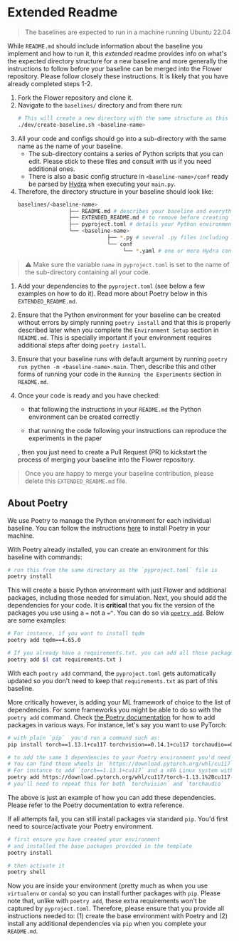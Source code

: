 
# Extended Readme

> The baselines are expected to run in a machine running Ubuntu 22.04

While `README.md` should include information about the baseline you implement and how to run it, this _extended_ readme provides info on what's the expected directory structure for a new baseline and more generally the instructions to follow before your baseline can be merged into the Flower repository. Please follow closely these instructions. It is likely that you have already completed steps 1-2.

1. Fork the Flower repository and clone it.
2. Navigate to the `baselines/` directory and from there run:
    ```bash
    # This will create a new directory with the same structure as this `baseline_template` directory.
    ./dev/create-baseline.sh <baseline-name>
    ``` 
3. All your code and configs should go into a sub-directory with the same name as the name of your baseline.
    *    The sub-directory contains a series of Python scripts that you can edit. Please stick to these files and consult with us if you need additional ones.
    *    There is also a basic config structure in `<baseline-name>/conf` ready be parsed by [Hydra](https://hydra.cc/) when executing your `main.py`.
4. Therefore, the directory structure in your baseline should look like:
    ```bash
    baselines/<baseline-name>
                    ├── README.md # describes your baseline and everything needed to use it
                    ├── EXTENDED_README.md # to remove before creating your PR
                    ├── pyproject.toml # details your Python environment
                    └── <baseline-name>
                                ├── *.py # several .py files including main.py and __init__.py
                                └── conf
                                     └── *.yaml # one or more Hydra config files

    ```
> :warning: Make sure the variable `name` in `pyproject.toml` is set to the name of the sub-directory containing all your code.

1. Add your dependencies to the `pyproject.toml` (see below a few examples on how to do it). Read more about Poetry below in this `EXTENDED_README.md`.
2. Ensure that the Python environment for your baseline can be created without errors by simply running `poetry install` and that this is properly described later when you complete the `Environment Setup` section in `README.md`. This is specially important if your environment requires additional steps after doing `poetry install`.
3. Ensure that your baseline runs with default argument by running `poetry run python -m <baseline-name>.main`. Then, describe this and other forms of running your code in the `Running the Experiments` section in `README.md`.
4. Once your code is ready and you have checked:
    *    that following the instructions in your `README.md` the Python environment can be created correctly

    *    that running the code following your instructions can reproduce the experiments in the paper
   
   , then you just need to create a Pull Request (PR) to kickstart the process of merging your baseline into the Flower repository.

> Once you are happy to merge your baseline contribution, please delete this `EXTENDED_README.md` file.


## About Poetry

We use Poetry to manage the Python environment for each individual baseline. You can follow the instructions [here](https://python-poetry.org/docs/) to install Poetry in your machine. 

With Poetry already installed, you can create an environment for this baseline with commands:
```bash
# run this from the same directory as the `pyproject.toml` file is
poetry install
```

This will create a basic Python environment with just Flower and additional packages, including those needed for simulation. Next, you should add the dependencies for your code. It is **critical** that you fix the version of the packages you use using a `=` not a `=^`. You can do so via [`poetry add`](https://python-poetry.org/docs/cli/#add). Below are some examples:

```bash
# For instance, if you want to install tqdm
poetry add tqdm==4.65.0

# If you already have a requirements.txt, you can add all those packages (but ensure you have fixed the version) in one go as follows:
poetry add $( cat requirements.txt )
```
With each `poetry add` command, the `pyproject.toml` gets automatically updated so you don't need to keep that `requirements.txt` as part of this baseline.


More critically however, is adding your ML framework of choice to the list of dependencies. For some frameworks you might be able to do so with the `poetry add` command. Check [the Poetry documentation](https://python-poetry.org/docs/cli/#add) for how to add packages in various ways. For instance, let's say you want to use PyTorch:

```bash
# with plain `pip`  you'd run a command such as:
pip install torch==1.13.1+cu117 torchvision==0.14.1+cu117 torchaudio==0.13.1 --extra-index-url https://download.pytorch.org/whl/cu117

# to add the same 3 dependencies to your Poetry environment you'd need to add the URL to the wheel that the above pip command auto-resolves for you.
# You can find those wheels in `https://download.pytorch.org/whl/cu117`. Copy the link and paste it after the `poetry add` command.
# For instance to add `torch==1.13.1+cu117` and a x86 Linux system with Python3.8 you'd:
poetry add https://download.pytorch.org/whl/cu117/torch-1.13.1%2Bcu117-cp38-cp38-linux_x86_64.whl
# you'll need to repeat this for both `torchvision` and `torchaudio`
```
The above is just an example of how you can add these dependencies. Please refer to the Poetry documentation to extra reference.

If all attempts fail, you can still install packages via standard `pip`. You'd first need to source/activate your Poetry environment.
```bash
# first ensure you have created your environment
# and installed the base packages provided in the template
poetry install 

# then activate it
poetry shell
```
Now you are inside your environment (pretty much as when you use `virtualenv` or `conda`) so you can install further packages with `pip`. Please note that, unlike with `poetry add`, these extra requirements won't be captured by `pyproject.toml`. Therefore, please ensure that you provide all instructions needed to: (1) create the base environment with Poetry and (2) install any additional dependencies via `pip` when you complete your `README.md`.